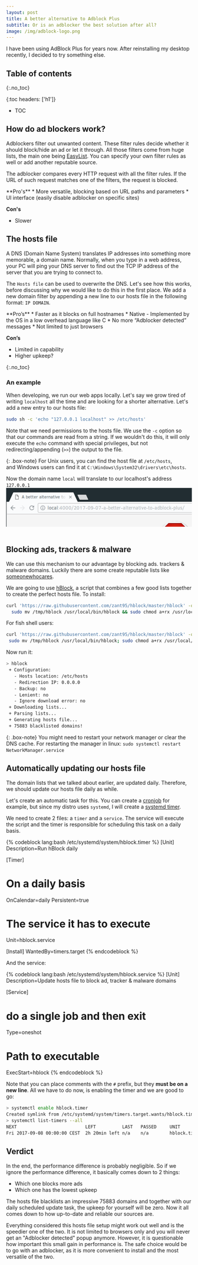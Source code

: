 ```yaml
---
layout: post
title: A better alternative to Adblock Plus
subtitle: Or is an adblocker the best solution after all?
image: /img/adblock-logo.png
---
```


I have been using AdBlock Plus for years now. After reinstalling my desktop recently, I decided to try something else.

## Table of contents
{:.no_toc}

{:toc headers: ['h1']}
* TOC

## How do ad blockers work?
Adblockers filter out unwanted content. These filter rules decide whether it should block/hide an ad or let it through.
All those filters come from huge lists, the main one being [EasyList](https://easylist.to/). You can specify your own filter rules as well or add another reputable source.

The adblocker compares every HTTP request with all the filter rules. If the URL of such request matches one of the filters, the request is blocked.

<div class="box-note" markdown="1">
**Pro's**
* More versatile, blocking based on URL paths and parameters
* UI interface (easily disable adblocker on specific sites)

**Con's**
* Slower 
</div>

## The hosts file
A DNS (Domain Name System) translates IP addresses into something more memorable, a domain name. Normally, when you type in a web address, your PC will ping your DNS server to find out the TCP IP address of the server that you are trying to connect to. 

The `Hosts file` can be used to overwrite the DNS. 
Let's see how this works, before discussing why we would like to do this in the first place. We add a new domain filter by appending a new line to our hosts file in the following format: `IP DOMAIN`.

<div class="box-note" markdown="1">
**Pro’s**
* Faster as it blocks on full hostnames
* Native - Implemented by the OS in a low overhead language like C
* No more “Adblocker detected” messages
* Not limited to just browsers

**Con’s**
* Limited in capability
* Higher upkeep?
</div>

{:.no_toc}
### An example
When developing, we run our web apps locally. Let's say we grow tired of writing `localhost` all the time and are looking for a shorter alternative.
Let's add a new entry to our hosts file: 

```bash
sudo sh -c 'echo "127.0.0.1 localhost" >> /etc/hosts'
```
Note that we need permissions to the hosts file. We use the `-c` option so that our commands are read from a string. If we wouldn't do this, it will only execute the `echo` command with special privileges, but not redirecting/appending (`>>`) the output to the file. 

{: .box-note}
For Unix users, you can find the host file at `/etc/hosts`,<br />
and Windows users can find it at `C:\Windows\System32\drivers\etc\hosts`.

Now the domain name `local` will translate to our localhost's address `127.0.0.1`
![Example of altered hosts file](/img/hosts-file-example.png)
<br /><br />

## Blocking ads, trackers & malware
We can use this mechanism to our advantage by blocking ads. trackers & malware domains. Luckily there are some create reputable lists like [someonewhocares](http://someonewhocares.org/hosts/). 

We are going to use [hBlock](https://github.com/zant95/hBlock), a script that combines a few good lists together to create the perfect hosts file.
To install:

```bash
curl 'https://raw.githubusercontent.com/zant95/hblock/master/hblock' -o /tmp/hblock && \
  sudo mv /tmp/hblock /usr/local/bin/hblock && sudo chmod a+rx /usr/local/bin/hblock
 ```

 For fish shell users:
 ```bash
curl 'https://raw.githubusercontent.com/zant95/hblock/master/hblock' -o /tmp/hblock;  \
  sudo mv /tmp/hblock /usr/local/bin/hblock; sudo chmod a+rx /usr/local/bin/hblock
 ```

Now run it:
```bash
> hblock
 + Configuration: 
   - Hosts location: /etc/hosts
   - Redirection IP: 0.0.0.0
   - Backup: no
   - Lenient: no
   - Ignore download error: no
 + Downloading lists... 
 + Parsing lists... 
 + Generating hosts file... 
 + 75883 blacklisted domains! 
```

{: .box-note}
You might need to restart your network manager or clear the DNS cache. For restarting the manager in linux: `sudo systemctl restart NetworkManager.service`

## Automatically updating our hosts file
The domain lists that we talked about earlier, are updated daily. Therefore, we should update our hosts file daily as while.

Let's create an automatic task for this. You can create a [cronjob](https://en.wikipedia.org/wiki/Cron) for example, but since my distro uses `systemd`, I will create a [systemd timer](https://wiki.archlinux.org/index.php/Systemd/Timers).

We need to create 2 files: a `timer` and a `service`.
The service will execute the script and the timer is responsible for scheduling this task on a daily basis.

{% codeblock lang:bash /etc/systemd/system/hblock.timer %}
[Unit]
Description=Run hBlock daily

[Timer]
# On a daily basis
OnCalendar=daily 
Persistent=true     
# The service it has to execute
Unit=hblock.service 

[Install]
WantedBy=timers.target
{% endcodeblock %}

And the service:

{% codeblock lang:bash /etc/systemd/system/hblock.service %}
[Unit]
Description=Update hosts file to block ad, tracker & malware domains

[Service]
# do a single job and then exit
Type=oneshot 

# Path to executable
ExecStart=hblock 
{% endcodeblock %}

Note that you can place comments with the `#` prefix, but they **must be on a new line**. All we have to do now, is enabling the timer and we are good to go:

```bash
> systemctl enable hblock.timer 
Created symlink from /etc/systemd/system/timers.target.wants/hblock.timer to /etc/systemd/system/hblock.timer.
> systemctl list-timers --all
NEXT                          LEFT          LAST   PASSED     UNIT                         ACTIVATES
Fri 2017-09-08 00:00:00 CEST  2h 20min left n/a    n/a        hblock.timer                 hblock.service
```

## Verdict

In the end, the performance difference is probably negligible.
So if we ignore the performance difference, it basically comes down to 2 things:
* Which one blocks more ads
* Which one has the lowest upkeep

The hosts file blacklists an impressive 75883 domains and together with our daily scheduled update task, the upkeep for yourself will be zero. Now it all comes down to how up-to-date and reliable our sources are.

Everything considered this hosts file setup might work out well and is the speedier one of the two. It is not limited to browsers only and you will never get an "Adblocker detected" popup anymore. However, it is questionable how important this small gain in performance is. The safe choice would be to go with an adblocker, as it is more convenient to install and the most versatile of the two.